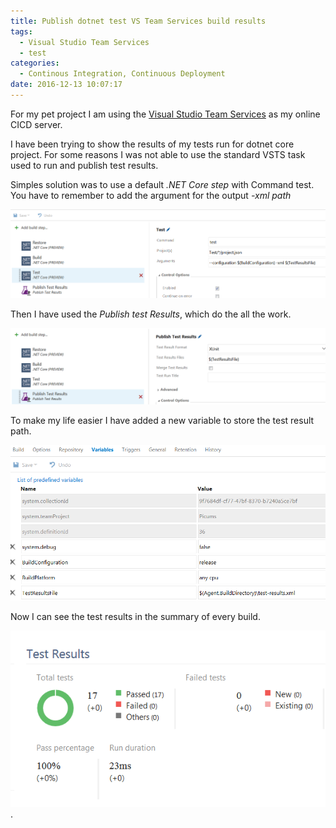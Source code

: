 ```yaml
---
title: Publish dotnet test VS Team Services build results
tags:
  - Visual Studio Team Services
  - test
categories:
  - Continous Integration, Continuous Deployment
date: 2016-12-13 10:07:17
---
```


For my pet project I am using the [Visual Studio Team Services](https://www.visualstudio.com/team-services/) as my online CICD server.

I have been trying to show the results of my tests run for dotnet core project. For some reasons I was not able to use the standard VSTS task used to run and publish test results. 

Simples solution was to use a default _.NET Core step_ with Command test. You have to remember to add the argument for the output _-xml path_ 

![run dotnet core test](/images/publish-dotnet-test-vs-team-services-build-results/test.PNG)

Then I have used the _Publish test Results_, which do the all the work. 

![publish test result](/images/publish-dotnet-test-vs-team-services-build-results/publish.PNG)

To make my life easier I have added a new variable to store the test result path. 

![variable to remove error possiblity](/images/publish-dotnet-test-vs-team-services-build-results/variable.PNG)

Now I can see the test results in the summary of every build. 

![build summary](/images/publish-dotnet-test-vs-team-services-build-results/results.PNG).